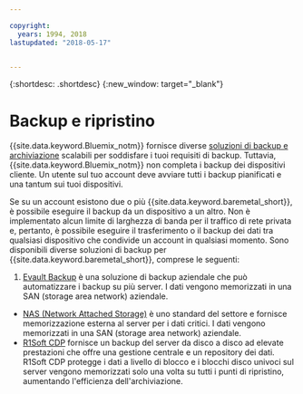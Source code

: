 ```yaml
---

copyright:
  years: 1994, 2018
lastupdated: "2018-05-17"


---
```


{:shortdesc: .shortdesc}
{:new_window: target="_blank"}


# Backup e ripristino

{{site.data.keyword.Bluemix_notm}} fornisce diverse [soluzioni di backup e archiviazione](https://www.softlayer.com/cloud-storage) scalabili per soddisfare i tuoi requisiti di backup. Tuttavia, {{site.data.keyword.Bluemix_notm}} non completa i backup dei dispositivi cliente. Un utente sul tuo account deve avviare tutti i backup pianificati e una tantum sui tuoi dispositivi.

Se su un account esistono due o più {{site.data.keyword.baremetal_short}}, è possibile eseguire il backup da un dispositivo a un altro. Non è implementato alcun limite di larghezza di banda per il traffico di rete privata e, pertanto, è possibile eseguire il trasferimento o il backup dei dati tra qualsiasi dispositivo che condivide un account in qualsiasi momento. Sono disponibili diverse soluzioni di backup per {{site.data.keyword.baremetal_short}}, comprese le seguenti:

1. [Evault Backup](../infrastructure/backup/index.html) è una soluzione di backup aziendale che può automatizzare i backup su più server. I dati vengono memorizzati in una SAN (storage area network) aziendale.
* [NAS (Network Attached Storage)](../infrastructure/network-attached-storage/nas.html) è uno standard del settore e fornisce memorizzazione esterna al server per i dati critici. I dati vengono memorizzati in una SAN (storage area network) aziendale.
* [R1Soft CDP](../infrastructure/backup/r1soft.html) fornisce un backup del server da disco a disco ad elevate prestazioni che offre una gestione centrale e un repository dei dati. R1Soft CDP protegge i dati a livello di blocco e i blocchi disco univoci sul server vengono memorizzati solo una volta su tutti i punti di ripristino, aumentando l'efficienza dell'archiviazione.
